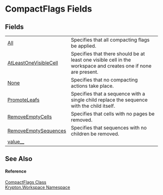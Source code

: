 # CompactFlags Fields




## Fields
<table>
<tr>
<td><a href="0788f265-c11d-5ee6-8417-0c7e3f0ead58.md">All</a></td>
<td>Specifies that all compacting flags be applied.</td></tr>
<tr>
<td><a href="60cfdd03-9a92-7427-721d-650d11f12124.md">AtLeastOneVisibleCell</a></td>
<td>Specifies that there should be at least one visible cell in the workspace and creates one if none are present.</td></tr>
<tr>
<td><a href="6062f9ee-662a-8fff-4d5a-09972ea3e2b1.md">None</a></td>
<td>Specifies that no compacting actions take place.</td></tr>
<tr>
<td><a href="14b82ef1-d922-5abc-f939-1b50a74ccfd0.md">PromoteLeafs</a></td>
<td>Specifies that a sequence with a single child replace the sequence with the child itself.</td></tr>
<tr>
<td><a href="dfbba091-6434-ab49-b7c5-c7ad94aea68e.md">RemoveEmptyCells</a></td>
<td>Specifies that cells with no pages be removed.</td></tr>
<tr>
<td><a href="25af0e96-3df6-c053-5d68-c6c5909e3dfc.md">RemoveEmptySequences</a></td>
<td>Specifies that sequences with no children be removed.</td></tr>
<tr>
<td><a href="844908fa-dd87-fbdf-b17c-78bcb123a3a6.md">value__</a></td>
<td> </td></tr>
</table>

## See Also


#### Reference
<a href="97d5072b-527f-ea8a-095f-c45e18fa1af1.md">CompactFlags Class</a>  
<a href="0dbf488f-9676-a1e5-a949-1b4bcea03d52.md">Krypton.Workspace Namespace</a>  
